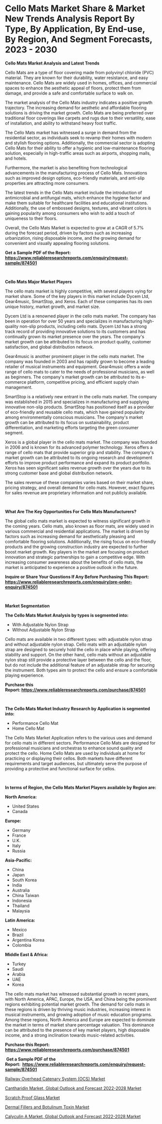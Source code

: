 <p><h1>Cello Mats Market Share & Market New Trends Analysis Report By Type, By Application, By End-use, By Region, And Segment Forecasts, 2023 - 2030</h1></p><p><strong>Cello Mats Market Analysis and Latest Trends</strong></p>
<p><p>Cello Mats are a type of floor covering made from polyvinyl chloride (PVC) material. They are known for their durability, water resistance, and easy maintenance. Cello Mats are widely used in homes, offices, and commercial spaces to enhance the aesthetic appeal of floors, protect them from damage, and provide a safe and comfortable surface to walk on.</p><p>The market analysis of the Cello Mats industry indicates a positive growth trajectory. The increasing demand for aesthetic and affordable flooring solutions is driving the market growth. Cello Mats are being preferred over traditional floor coverings like carpets and rugs due to their versatility, ease of installation, and ability to withstand heavy foot traffic.</p><p>The Cello Mats market has witnessed a surge in demand from the residential sector, as individuals seek to revamp their homes with modern and stylish flooring options. Additionally, the commercial sector is adopting Cello Mats for their ability to offer a hygienic and low-maintenance flooring solution, especially in high-traffic areas such as airports, shopping malls, and hotels.</p><p>Furthermore, the market is also benefiting from technological advancements in the manufacturing process of Cello Mats. Innovations such as improved design options, eco-friendly materials, and anti-slip properties are attracting more consumers.</p><p>The latest trends in the Cello Mats market include the introduction of antimicrobial and antifungal mats, which enhance the hygiene factor and make them suitable for healthcare facilities and educational institutions. Additionally, the use of embossed designs, textures, and vibrant colors is gaining popularity among consumers who wish to add a touch of uniqueness to their floors.</p><p>Overall, the Cello Mats Market is expected to grow at a CAGR of 5.7% during the forecast period, driven by factors such as increasing urbanization, rising disposable income, and the growing demand for convenient and visually appealing flooring solutions.</p></p>
<p><strong>Get a Sample PDF of the Report:&nbsp; <a href="https://www.reliableresearchreports.com/enquiry/request-sample/874501">https://www.reliableresearchreports.com/enquiry/request-sample/874501</a></strong></p>
<p>&nbsp;</p>
<p><strong>Cello Mats Major Market Players</strong></p>
<p><p>The cello mats market is highly competitive, with several players vying for market share. Some of the key players in this market include Dycem Ltd, Gear4music, SmartStop, and Xeros. Each of these companies has its own unique history, market growth, and market size.</p><p>Dycem Ltd is a renowned player in the cello mats market. The company has been in operation for over 50 years and specializes in manufacturing high-quality non-slip products, including cello mats. Dycem Ltd has a strong track record of providing innovative solutions to its customers and has continually grown its market presence over the years. The company's market growth can be attributed to its focus on product quality, customer satisfaction, and global distribution network.</p><p>Gear4music is another prominent player in the cello mats market. The company was founded in 2003 and has rapidly grown to become a leading retailer of musical instruments and equipment. Gear4music offers a wide range of cello mats to cater to the needs of professional musicians, as well as beginners. The company's market growth can be attributed to its e-commerce platform, competitive pricing, and efficient supply chain management.</p><p>SmartStop is a relatively new entrant in the cello mats market. The company was established in 2015 and specializes in manufacturing and supplying innovative non-slip products. SmartStop has positioned itself as a provider of eco-friendly and reusable cello mats, which have gained popularity among environmentally conscious musicians. The company's market growth can be attributed to its focus on sustainability, product differentiation, and marketing efforts targeting the green consumer segment.</p><p>Xeros is a global player in the cello mats market. The company was founded in 2006 and is known for its advanced polymer technology. Xeros offers a range of cello mats that provide superior grip and stability. The company's market growth can be attributed to its ongoing research and development efforts to improve product performance and expand its product portfolio. Xeros has seen significant sales revenue growth over the years due to its strong customer base and global distribution network.</p><p>The sales revenue of these companies varies based on their market share, pricing strategy, and overall demand for cello mats. However, exact figures for sales revenue are proprietary information and not publicly available.</p></p>
<p>&nbsp;</p>
<p><strong>What Are The Key Opportunities For Cello Mats Manufacturers?</strong></p>
<p><p>The global cello mats market is expected to witness significant growth in the coming years. Cello mats, also known as floor mats, are widely used in various commercial and residential applications. The market is driven by factors such as increasing demand for aesthetically pleasing and comfortable flooring solutions. Additionally, the rising focus on eco-friendly products and the growing construction industry are expected to further boost market growth. Key players in the market are focusing on product innovation and strategic partnerships to gain a competitive edge. With increasing consumer awareness about the benefits of cello mats, the market is anticipated to experience a positive outlook in the future.</p></p>
<p><strong>Inquire or Share Your Questions If Any Before Purchasing This Report: <a href="https://www.reliableresearchreports.com/enquiry/pre-order-enquiry/874501">https://www.reliableresearchreports.com/enquiry/pre-order-enquiry/874501</a></strong></p>
<p>&nbsp;</p>
<p><strong>Market Segmentation</strong></p>
<p><strong>The Cello Mats Market Analysis by types is segmented into:</strong></p>
<p><ul><li>With Adjustable Nylon Strap</li><li>WIthout Adjustable Nylon Strap</li></ul></p>
<p><p>Cello mats are available in two different types: with adjustable nylon strap and without adjustable nylon strap. Cello mats with an adjustable nylon strap are designed to securely hold the cello in place while playing, offering stability and support. On the other hand, cello mats without an adjustable nylon strap still provide a protective layer between the cello and the floor, but do not include the additional feature of an adjustable strap for securing the instrument. Both types aim to protect the cello and ensure a comfortable playing experience.</p></p>
<p><strong>Purchase this Report:&nbsp;<a href="https://www.reliableresearchreports.com/purchase/874501">https://www.reliableresearchreports.com/purchase/874501</a></strong></p>
<p>&nbsp;</p>
<p><strong>The Cello Mats Market Industry Research by Application is segmented into:</strong></p>
<p><ul><li>Performance Cello Mat</li><li>Home Cello Mat</li></ul></p>
<p><p>The Cello Mats Market Application refers to the various uses and demand for cello mats in different sectors. Performance Cello Mats are designed for professional musicians and orchestras to enhance sound quality and protect the cello. Home Cello Mats are used by individuals at home for practicing or displaying their cellos. Both markets have different requirements and target audiences, but ultimately serve the purpose of providing a protective and functional surface for cellos.</p></p>
<p>&nbsp;</p>
<p><strong>In terms of Region, the Cello Mats Market Players available by Region are:</strong></p>
<p>
    <p> <strong> North America: </strong>
        <ul>
            <li>United States</li>
            <li>Canada</li>
        </ul>
        </p> 
    <p> <strong> Europe: </strong>
        <ul>
            <li>Germany</li>
            <li>France</li>
            <li>U.K.</li>
            <li>Italy</li>
            <li>Russia</li>
        </ul>
        </p> 
    <p> <strong> Asia-Pacific: </strong>
        <ul>
            <li>China</li>
            <li>Japan</li>
            <li>South Korea</li>
            <li>India</li>
            <li>Australia</li>
            <li>China Taiwan</li>
            <li>Indonesia</li>
            <li>Thailand</li>
            <li>Malaysia</li>
        </ul>
        </p> 
    <p> <strong> Latin America: </strong>
        <ul>
            <li>Mexico</li>
            <li>Brazil</li>
            <li>Argentina Korea</li>
            <li>Colombia</li>
        </ul>
        </p> 
    <p> <strong> Middle East & Africa: </strong>
        <ul>
            <li>Turkey</li>
            <li>Saudi</li>
            <li>Arabia</li>
            <li>UAE</li>
            <li>Korea</li>
        </ul>
    </p>
    </p>
<p><p>The cello mats market has witnessed substantial growth in recent years, with North America, APAC, Europe, the USA, and China being the prominent regions exhibiting potential market growth. The demand for cello mats in these regions is driven by thriving music industries, increasing interest in musical instruments, and growing adoption of music education programs. Among these regions, North America and Europe are expected to dominate the market in terms of market share percentage valuation. This dominance can be attributed to the presence of key market players, high disposable income, and a strong inclination towards music-related activities.</p></p>
<p><strong>Purchase this Report: <a href="https://www.reliableresearchreports.com/purchase/874501">https://www.reliableresearchreports.com/purchase/874501</a></strong></p>
<p>&nbsp;<strong>Get a Sample PDF of the Report:&nbsp;&nbsp;<a href="https://www.reliableresearchreports.com/enquiry/request-sample/874501">https://www.reliableresearchreports.com/enquiry/request-sample/874501</a></strong></p>
<p><strong></strong></p>
<p><p><a href="https://medium.com/@mayrussel1912/railway-overhead-catenary-system-ocs-market-size-growth-forecast-2023-2030-aa1a2c2a9086">Railway Overhead Catenary System (OCS) Market</a></p><p><a href="https://issuu.com/reportprime-2/docs/cantharidin-market-global-outlook-and-forecast-202?fr=xKAE9_zU1NQ">Cantharidin Market, Global Outlook and Forecast 2022-2028 Market</a></p><p><a href="https://www.linkedin.com/pulse/scratch-proof-glass-market-insights-players-forecast-till-q3ste/">Scratch Proof Glass Market</a></p><p><a href="https://medium.com/@fredyconn/dermal-fillers-and-botulinum-toxin-market-size-growth-forecast-2023-2030-706bc8d92ca9">Dermal Fillers and Botulinum Toxin Market</a></p><p><a href="https://issuu.com/reportprime-2/docs/calyculin-a-market-global-outlook-and-forecast-202?fr=xKAE9_zU1NQ">Calyculin A Market, Global Outlook and Forecast 2022-2028 Market</a></p></p>